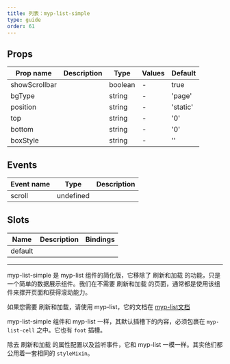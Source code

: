 ```yaml
---
title: 列表：myp-list-simple
type: guide
order: 61
---
```


## Props

| Prop name     | Description | Type    | Values | Default  |
| ------------- | ----------- | ------- | ------ | -------- |
| showScrollbar |             | boolean | -      | true     |
| bgType        |             | string  | -      | 'page'   |
| position      |             | string  | -      | 'static' |
| top           |             | string  | -      | '0'      |
| bottom        |             | string  | -      | '0'      |
| boxStyle      |             | string  | -      | ''       |

## Events

| Event name | Type      | Description |
| ---------- | --------- | ----------- |
| scroll     | undefined |

## Slots

| Name    | Description | Bindings |
| ------- | ----------- | -------- |
| default |             |          |

---

myp-list-simple 是 myp-list 组件的简化版，它移除了 刷新和加载 的功能，只是一个简单的数据展示组件。我们在不需要 刷新和加载 的页面，通常都是使用该组件来撑开页面和获得滚动能力。

如果您需要 刷新和加载，请使用 myp-list，它的文档在 [myp-list文档](/doc/guide/myp-list.html)

myp-list-simple 组件和 myp-list 一样，其默认插槽下的内容，必须包裹在 `myp-list-cell` 之中。它也有 `foot` 插槽。

除去 刷新和加载 的属性配置以及监听事件，它和 myp-list 一模一样。其实他们都公用着一套相同的 `styleMixin`。

